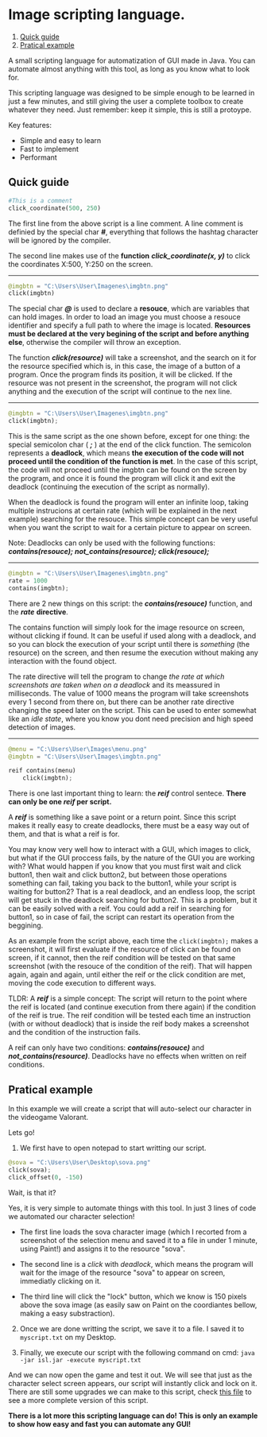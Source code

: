 # Image scripting language.

1. [Quick guide](https://github.com/Grench6/ISL#quick-guide)
1. [Pratical example](https://github.com/Grench6/ISL#pratical-example)

A small scripting language for automatization of GUI made in Java. You can automate almost anything with this tool, as long as you know what to look for.

This scripting language was designed to be simple enough to be learned in just a few minutes, and still giving the user a complete toolbox to create whatever they need. Just remember: keep it simple, this is still a protoype.

Key features:

- Simple and easy to learn
- Fast to implement
- Performant

## Quick guide
```Python
#This is a comment
click_coordinate(500, 250)
```
The first line from the above script is a line comment. A line comment is definied by the special char ***#***, everything that follows the hashtag character will be ignored by the compiler.

The second line makes use of the **function** ***click_coordinate(x, y)*** to click the coordinates X:500, Y:250 on the screen.

---
```Python
@imgbtn = "C:\Users\User\Imagenes\imgbtn.png"
click(imgbtn)
```
The special char ***@*** is used to declare a **resouce**, which are variables that can hold images. In order to load an image you must choose a resouce identifier and specify a full path to where the image is located. **Resources must be declared at the very begining of the script and before anything else**, otherwise the compiler will throw an exception.

The function ***click(resource)*** will take a screenshot, and the search on it for the resource specified which is, in this case, the image of a button of a program. Once the program finds its position, it will be clicked. If the resource was not present in the screenshot, the program will not click anything and the execution of the script will continue to the nex line.

---
```Python
@imgbtn = "C:\Users\User\Imagenes\imgbtn.png"
click(imgbtn);
```
This is the same script as the one shown before, except for one thing: the special semicolon char ( ***;*** ) at the end of the click function. The semicolon represents a **deadlock**, which means **the execution of the code will not proceed until the condition of the function is met**. In the case of this script, the code will not proceed until the imgbtn can be found on the screen by the program, and once it is found the program will click it and exit the deadlock (continuing the execution of the script as normally).

When the deadlock is found the program will enter an infinite loop, taking multiple instrucions at certain rate (which will be explained in the next example) searching for the resouce. This simple concept can be very useful when you want the script to wait for a certain picture to appear on screen.

Note: Deadlocks can only be used with the following functions: ***contains(resouce); not_contains(resource); click(resouce);***

---
```Python
@imgbtn = "C:\Users\User\Imagenes\imgbtn.png"
rate = 1000
contains(imgbtn);
```
There are 2 new things on this script: the ***contains(resouce)*** function, and the ***rate*** **directive**.

The contains function will simply look for the image resource on screen, without clicking if found. It can be useful if used along with a deadlock, and so you can block the execution of your script until there is *something* (the resource) on the screen, and then resume the execution without making any interaction with the found object.

The rate directive will tell the program to change *the rate at which screenshots are taken when on a deadlock* and its meassured in milliseconds. The value of 1000 means the program will take screenshots every 1 second from there on, but there can be another rate directive changing the speed later on the script. This can be used to enter somewhat like an *idle state*, where you know you dont need precision and high speed detection of images.

---
```Python
@menu = "C:\Users\User\Images\menu.png"
@imgbtn = "C:\Users\User\Images\imgbtn.png"

reif contains(menu)
    click(imgbtn);
```
There is one last important thing to learn: the ***reif*** control sentece. **There can only be one *reif* per script.**

A ***reif*** is something like a save point or a return point. Since this script makes it really easy to create deadlocks, there must be a easy way out of them, and that is what a reif is for. 

You may know very well how to interact with a GUI, which images to click, but what if the GUI proccess fails, by the nature of the GUI you are working with? What would happen if you know that you must first wait and click button1, then wait and click button2, but between those operations something can fail, taking you back to the button1, while your script is waiting for button2? That is a real deadlock, and an endless loop, the script will get stuck in the deadlock searching for button2. This is a problem, but it can be easily solved with a reif. You could add a reif in searching for button1, so in case of fail, the script can restart its operation from the beggining.

As an example from the script above, each time the `click(imgbtn);` makes a screenshot, it will first evaluate if the resource of click can be found on screen, if it cannot, then the reif condition will be tested on that same screenshot (with the resouce of the condition of the reif). That will happen again, again and again, until either the reif or the click condition are met, moving the code execution to different ways.

TLDR: A ***reif*** is a simple concept: The script will return to the point where the reif is located (and continue execution from there again) if the condition of the reif is true. The reif condition will be tested each time an instruction (with or without deadlock) that is inside the reif body makes a screenshot and the condition of the instruction fails.

A reif can only have two conditions: ***contains(resouce)*** and ***not_contains(resource)***. Deadlocks have no effects when written on reif conditions.

## Pratical example
In this example we will create a script that will auto-select our character in the videogame Valorant.

Lets go!

1. We first have to open notepad to start writting our script.

```python
@sova = "C:\Users\User\Desktop\sova.png"
click(sova);
click_offset(0, -150)
```
Wait, is that it? 

Yes, it is very simple to automate things with this tool. In just 3 lines of code we automated our character selection!

- The first line loads the sova character image (which I recorted from a screenshot of the selection menu and saved it to a file in under 1 minute, using Paint!) and assigns it to the resource "sova".

- The second line is a *click* with *deadlock*, which means the program will wait for the image of the resource "sova" to appear on screen, immediatly clicking on it.

- The third line will click the "lock" button, which we know is 150 pixels above the sova image (as easily saw on Paint on the coordiantes bellow, making a easy substraction).

2. Once we are done writting the script, we save it to a file. I saved it to `myscript.txt` on my Desktop.

3. Finally, we execute our script with the following command on cmd: `java -jar isl.jar -execute myscript.txt`

And we can now open the game and test it out. We will see that just as the character select screen appears, our script will instantly click and lock on it. There are still some upgrades we can make to this script, check [this file](https://github.com/Grench6/ISL/blob/main/EXAMPLE.md) to see a more complete version of this script.

**There is a lot more this scripting language can do! This is only an example to show how easy and fast you can automate any GUI!**
